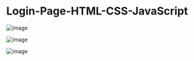 # Login-Page-HTML-CSS-JavaScript
![image](https://github.com/Abhi865625/Login-Page-HTML-CSS-JavaScript/assets/93569162/733d589f-be59-4658-8012-8ef98de21e5f)

![image](https://github.com/Abhi865625/Login-Page-HTML-CSS-JavaScript/assets/93569162/cf59753b-44f9-46c2-83a9-b958a9442e73)

![image](https://github.com/Abhi865625/Login-Page-HTML-CSS-JavaScript/assets/93569162/1d327de7-ab6c-4e35-9d93-b51e89a28818)

